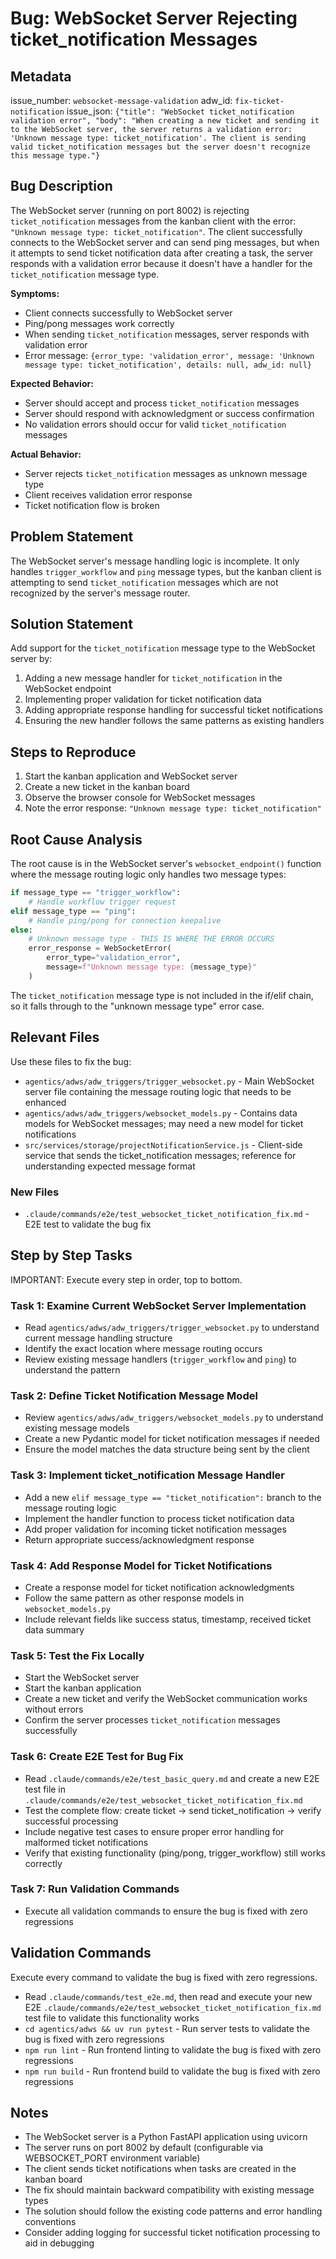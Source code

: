 # Bug: WebSocket Server Rejecting ticket_notification Messages

## Metadata
issue_number: `websocket-message-validation`
adw_id: `fix-ticket-notification`
issue_json: `{"title": "WebSocket ticket_notification validation error", "body": "When creating a new ticket and sending it to the WebSocket server, the server returns a validation error: 'Unknown message type: ticket_notification'. The client is sending valid ticket_notification messages but the server doesn't recognize this message type."}`

## Bug Description
The WebSocket server (running on port 8002) is rejecting `ticket_notification` messages from the kanban client with the error: `"Unknown message type: ticket_notification"`. The client successfully connects to the WebSocket server and can send ping messages, but when it attempts to send ticket notification data after creating a task, the server responds with a validation error because it doesn't have a handler for the `ticket_notification` message type.

**Symptoms:**
- Client connects successfully to WebSocket server
- Ping/pong messages work correctly
- When sending `ticket_notification` messages, server responds with validation error
- Error message: `{error_type: 'validation_error', message: 'Unknown message type: ticket_notification', details: null, adw_id: null}`

**Expected Behavior:**
- Server should accept and process `ticket_notification` messages
- Server should respond with acknowledgment or success confirmation
- No validation errors should occur for valid `ticket_notification` messages

**Actual Behavior:**
- Server rejects `ticket_notification` messages as unknown message type
- Client receives validation error response
- Ticket notification flow is broken

## Problem Statement
The WebSocket server's message handling logic is incomplete. It only handles `trigger_workflow` and `ping` message types, but the kanban client is attempting to send `ticket_notification` messages which are not recognized by the server's message router.

## Solution Statement
Add support for the `ticket_notification` message type to the WebSocket server by:
1. Adding a new message handler for `ticket_notification` in the WebSocket endpoint
2. Implementing proper validation for ticket notification data
3. Adding appropriate response handling for successful ticket notifications
4. Ensuring the new handler follows the same patterns as existing handlers

## Steps to Reproduce
1. Start the kanban application and WebSocket server
2. Create a new ticket in the kanban board
3. Observe the browser console for WebSocket messages
4. Note the error response: `"Unknown message type: ticket_notification"`

## Root Cause Analysis
The root cause is in the WebSocket server's `websocket_endpoint()` function where the message routing logic only handles two message types:

```python
if message_type == "trigger_workflow":
    # Handle workflow trigger request
elif message_type == "ping":
    # Handle ping/pong for connection keepalive
else:
    # Unknown message type - THIS IS WHERE THE ERROR OCCURS
    error_response = WebSocketError(
        error_type="validation_error",
        message=f"Unknown message type: {message_type}"
    )
```

The `ticket_notification` message type is not included in the if/elif chain, so it falls through to the "unknown message type" error case.

## Relevant Files
Use these files to fix the bug:

- `agentics/adws/adw_triggers/trigger_websocket.py` - Main WebSocket server file containing the message routing logic that needs to be enhanced
- `agentics/adws/adw_triggers/websocket_models.py` - Contains data models for WebSocket messages; may need a new model for ticket notifications
- `src/services/storage/projectNotificationService.js` - Client-side service that sends the ticket_notification messages; reference for understanding expected message format

### New Files
- `.claude/commands/e2e/test_websocket_ticket_notification_fix.md` - E2E test to validate the bug fix

## Step by Step Tasks
IMPORTANT: Execute every step in order, top to bottom.

### Task 1: Examine Current WebSocket Server Implementation
- Read `agentics/adws/adw_triggers/trigger_websocket.py` to understand current message handling structure
- Identify the exact location where message routing occurs
- Review existing message handlers (`trigger_workflow` and `ping`) to understand the pattern

### Task 2: Define Ticket Notification Message Model
- Review `agentics/adws/adw_triggers/websocket_models.py` to understand existing message models
- Create a new Pydantic model for ticket notification messages if needed
- Ensure the model matches the data structure being sent by the client

### Task 3: Implement ticket_notification Message Handler
- Add a new `elif message_type == "ticket_notification":` branch to the message routing logic
- Implement the handler function to process ticket notification data
- Add proper validation for incoming ticket notification messages
- Return appropriate success/acknowledgment response

### Task 4: Add Response Model for Ticket Notifications
- Create a response model for ticket notification acknowledgments
- Follow the same pattern as other response models in `websocket_models.py`
- Include relevant fields like success status, timestamp, received ticket data summary

### Task 5: Test the Fix Locally
- Start the WebSocket server
- Start the kanban application
- Create a new ticket and verify the WebSocket communication works without errors
- Confirm the server processes `ticket_notification` messages successfully

### Task 6: Create E2E Test for Bug Fix
- Read `.claude/commands/e2e/test_basic_query.md` and create a new E2E test file in `.claude/commands/e2e/test_websocket_ticket_notification_fix.md`
- Test the complete flow: create ticket → send ticket_notification → verify successful processing
- Include negative test cases to ensure proper error handling for malformed ticket notifications
- Verify that existing functionality (ping/pong, trigger_workflow) still works correctly

### Task 7: Run Validation Commands
- Execute all validation commands to ensure the bug is fixed with zero regressions

## Validation Commands
Execute every command to validate the bug is fixed with zero regressions.

- Read `.claude/commands/test_e2e.md`, then read and execute your new E2E `.claude/commands/e2e/test_websocket_ticket_notification_fix.md` test file to validate this functionality works
- `cd agentics/adws && uv run pytest` - Run server tests to validate the bug is fixed with zero regressions
- `npm run lint` - Run frontend linting to validate the bug is fixed with zero regressions
- `npm run build` - Run frontend build to validate the bug is fixed with zero regressions

## Notes
- The WebSocket server is a Python FastAPI application using uvicorn
- The server runs on port 8002 by default (configurable via WEBSOCKET_PORT environment variable)
- The client sends ticket notifications when tasks are created in the kanban board
- The fix should maintain backward compatibility with existing message types
- The solution should follow the existing code patterns and error handling conventions
- Consider adding logging for successful ticket notification processing to aid in debugging